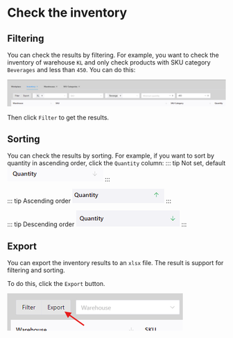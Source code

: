 # Check the inventory
## Filtering
You can check the results by filtering. For example, you want to check the inventory of warehouse `KL` and only check products with SKU category `Beverages` and less than `450`.  You can do this:

![Example 1](../assets/inventory-example-filtering.png)

Then click `Filter` to get the results.

## Sorting
You can check the results by sorting. For example, if you want to sort by quantity in ascending order, click the `Quantity` column:
::: tip Not set, default
![Sort example](../assets/inventory-example-sorting-unset.png)
:::

::: tip Ascending order
![Sort example](../assets/inventory-example-sorting-ascending.png)
:::

::: tip Descending order
![Sort example](../assets/inventory-example-sorting-descending.png)
:::

## Export
You can export the inventory results to an `xlsx` file. The result is support for filtering and sorting.

To do this, click the `Export` button.

![Export button](../assets/inventory-example-export.png)